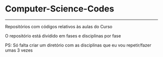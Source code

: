 # Computer-Science-Codes
<hr>
<p>Repositórios com códigos relativos às aulas do Curso </p>
<p>O repositório está dividido em fases e disciplinas por fase </p>
<p>PS: Só falta criar um diretório com as disciplinas que eu vou repetir/fazer umas 3 vezes </p>

